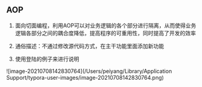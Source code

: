 ## AOP

1. 面向切面编程，利用AOP可以对业务逻辑的各个部分进行隔离，从而使得业务逻辑各部分之间的耦合度降低，提高程序的可重用性，同时提高了开发的效率

2. 通俗描述：不通过修改源代码方式，在主干功能里面添加新功能
3. 使用登陆的例子来进行说明

![image-20210708142830764](/Users/peiyang/Library/Application Support/typora-user-images/image-20210708142830764.png)